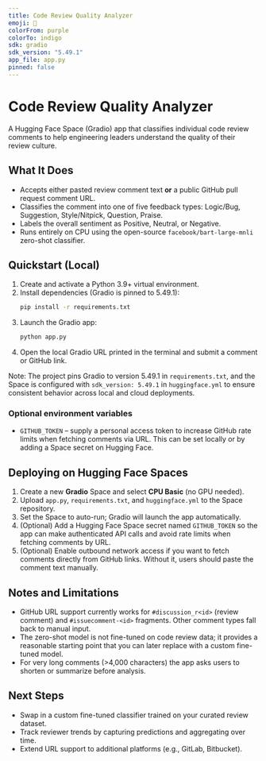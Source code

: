 ```yaml
---
title: Code Review Quality Analyzer
emoji: 🧠
colorFrom: purple
colorTo: indigo
sdk: gradio
sdk_version: "5.49.1"
app_file: app.py
pinned: false
---
```


# Code Review Quality Analyzer

A Hugging Face Space (Gradio) app that classifies individual code review comments to help engineering leaders understand the quality of their review culture.

## What It Does
- Accepts either pasted review comment text **or** a public GitHub pull request comment URL.
- Classifies the comment into one of five feedback types: Logic/Bug, Suggestion, Style/Nitpick, Question, Praise.
- Labels the overall sentiment as Positive, Neutral, or Negative.
- Runs entirely on CPU using the open-source `facebook/bart-large-mnli` zero-shot classifier.

## Quickstart (Local)
1. Create and activate a Python 3.9+ virtual environment.
2. Install dependencies (Gradio is pinned to 5.49.1):
   ```bash
   pip install -r requirements.txt
   ```
3. Launch the Gradio app:
   ```bash
   python app.py
   ```
4. Open the local Gradio URL printed in the terminal and submit a comment or GitHub link.

Note: The project pins Gradio to version 5.49.1 in `requirements.txt`, and the Space is configured with `sdk_version: 5.49.1` in `huggingface.yml` to ensure consistent behavior across local and cloud deployments.

### Optional environment variables
- `GITHUB_TOKEN` – supply a personal access token to increase GitHub rate limits when fetching comments via URL. This can be set locally or by adding a Space secret on Hugging Face.

## Deploying on Hugging Face Spaces
1. Create a new **Gradio** Space and select **CPU Basic** (no GPU needed).
2. Upload `app.py`, `requirements.txt`, and `huggingface.yml` to the Space repository.
3. Set the Space to auto-run; Gradio will launch the app automatically.
4. (Optional) Add a Hugging Face Space secret named `GITHUB_TOKEN` so the app can make authenticated API calls and avoid rate limits when fetching comments by URL.
5. (Optional) Enable outbound network access if you want to fetch comments directly from GitHub links. Without it, users should paste the comment text manually.

## Notes and Limitations
- GitHub URL support currently works for `#discussion_r<id>` (review comment) and `#issuecomment-<id>` fragments. Other comment types fall back to manual input.
- The zero-shot model is not fine-tuned on code review data; it provides a reasonable starting point that you can later replace with a custom fine-tuned model.
- For very long comments (>4,000 characters) the app asks users to shorten or summarize before analysis.

## Next Steps
- Swap in a custom fine-tuned classifier trained on your curated review dataset.
- Track reviewer trends by capturing predictions and aggregating over time.
- Extend URL support to additional platforms (e.g., GitLab, Bitbucket).
